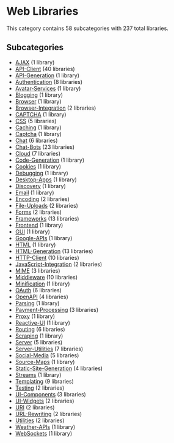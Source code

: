 # Web Libraries

This category contains 58 subcategories with 237 total libraries.

## Subcategories

- [AJAX](AJAX.md) (1 library)
- [API-Client](API-Client.md) (40 libraries)
- [API-Generation](API-Generation.md) (1 library)
- [Authentication](Authentication.md) (8 libraries)
- [Avatar-Services](Avatar-Services.md) (1 library)
- [Blogging](Blogging.md) (1 library)
- [Browser](Browser.md) (1 library)
- [Browser-Integration](Browser-Integration.md) (2 libraries)
- [CAPTCHA](CAPTCHA.md) (1 library)
- [CSS](CSS.md) (5 libraries)
- [Caching](Caching.md) (1 library)
- [Captcha](Captcha.md) (1 library)
- [Chat](Chat.md) (6 libraries)
- [Chat-Bots](Chat-Bots.md) (23 libraries)
- [Cloud](Cloud.md) (7 libraries)
- [Code-Generation](Code-Generation.md) (1 library)
- [Cookies](Cookies.md) (1 library)
- [Debugging](Debugging.md) (1 library)
- [Desktop-Apps](Desktop-Apps.md) (1 library)
- [Discovery](Discovery.md) (1 library)
- [Email](Email.md) (1 library)
- [Encoding](Encoding.md) (2 libraries)
- [File-Uploads](File-Uploads.md) (2 libraries)
- [Forms](Forms.md) (2 libraries)
- [Frameworks](Frameworks.md) (13 libraries)
- [Frontend](Frontend.md) (1 library)
- [GUI](GUI.md) (1 library)
- [Google-APIs](Google-APIs.md) (1 library)
- [HTML](HTML.md) (1 library)
- [HTML-Generation](HTML-Generation.md) (13 libraries)
- [HTTP-Client](HTTP-Client.md) (10 libraries)
- [JavaScript-Integration](JavaScript-Integration.md) (2 libraries)
- [MIME](MIME.md) (3 libraries)
- [Middleware](Middleware.md) (10 libraries)
- [Minification](Minification.md) (1 library)
- [OAuth](OAuth.md) (6 libraries)
- [OpenAPI](OpenAPI.md) (4 libraries)
- [Parsing](Parsing.md) (1 library)
- [Payment-Processing](Payment-Processing.md) (3 libraries)
- [Proxy](Proxy.md) (1 library)
- [Reactive-UI](Reactive-UI.md) (1 library)
- [Routing](Routing.md) (6 libraries)
- [Scraping](Scraping.md) (1 library)
- [Server](Server.md) (5 libraries)
- [Server-Utilities](Server-Utilities.md) (7 libraries)
- [Social-Media](Social-Media.md) (5 libraries)
- [Source-Maps](Source-Maps.md) (1 library)
- [Static-Site-Generation](Static-Site-Generation.md) (4 libraries)
- [Streams](Streams.md) (1 library)
- [Templating](Templating.md) (9 libraries)
- [Testing](Testing.md) (2 libraries)
- [UI-Components](UI-Components.md) (3 libraries)
- [UI-Widgets](UI-Widgets.md) (2 libraries)
- [URI](URI.md) (2 libraries)
- [URL-Rewriting](URL-Rewriting.md) (2 libraries)
- [Utilities](Utilities.md) (2 libraries)
- [Weather-APIs](Weather-APIs.md) (1 library)
- [WebSockets](WebSockets.md) (1 library)
